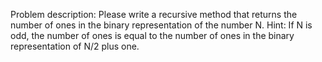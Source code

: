 Problem description:
Please write a recursive method that returns the number of ones in the binary representation of the number N. 
Hint: If N is odd, the number of ones is equal to the number of ones in the binary representation of N/2 plus one.
